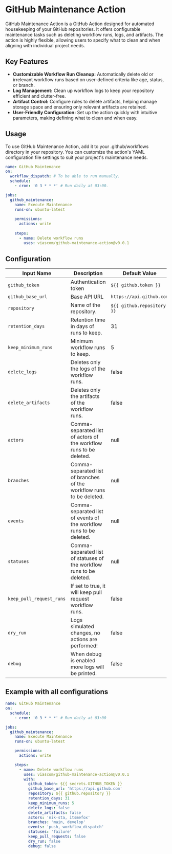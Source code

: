# GitHub Maintenance Action

GitHub Maintenance Action is a GitHub Action designed for automated housekeeping of your GitHub repositories. It offers
configurable maintenance tasks such as deleting workflow runs, logs, and artifacts. The action is highly flexible,
allowing users to specify what to clean and when aligning with individual project needs.

## Key Features

* __Customizable Workflow Run Cleanup:__ Automatically delete old or irrelevant workflow runs based on user-defined criteria like age, status, or branch.
* __Log Management:__ Clean up workflow logs to keep your repository efficient and clutter-free.
* __Artifact Control:__ Configure rules to delete artifacts, helping manage storage space and ensuring only relevant artifacts are retained.
* __User-Friendly Configuration:__ Set up the action quickly with intuitive parameters, making defining what to clean and when easy.

## Usage

To use GitHub Maintenance Action, add it to your .github/workflows directory in your repository. You can customize the
action's YAML configuration file settings to suit your project's maintenance needs.

```yaml
name: GitHub Maintenance
on:
  workflow_dispatch: # To be able to run manually.
  schedule:
    - cron: '0 3 * * *' # Run daily at 03:00.

jobs:
  github_maintenance:
    name: Execute Maintenance
    runs-on: ubuntu-latest
    
    permissions:
      actions: write
      
    steps:
      - name: Delete workflow runs
        uses: viascom/github-maintenance-action@v0.0.1
```

## Configuration

| Input Name               | Description                                                          | Default Value              |
|--------------------------|----------------------------------------------------------------------|----------------------------|
| `github_token`           | Authentication token                                                 | `${{ github.token }}`      |
| `github_base_url`        | Base API URL                                                         | `https://api.github.com`   |
| `repository`             | Name of the repository.                                              | `${{ github.repository }}` |
| `retention_days`         | Retention time in days of runs to keep.                              | 31                         |
| `keep_minimum_runs`      | Minimum workflow runs to keep.                                       | 5                          |
| `delete_logs`            | Deletes only the logs of the workflow runs.                          | false                      |
| `delete_artifacts`       | Deletes only the artifacts of the workflow runs.                     | false                      |
| `actors`                 | Comma-separated list of actors of the workflow runs to be deleted.   | null                       |
| `branches`               | Comma-separated list of branches of the workflow runs to be deleted. | null                       |
| `events`                 | Comma-separated list of events of the workflow runs to be deleted.   | null                       |
| `statuses`               | Comma-separated list of statuses of the workflow runs to be deleted. | null                       |
| `keep_pull_request_runs` | If set to true, it will keep pull request workflow runs.             | false                      |
| `dry_run`                | Logs simulated changes, no actions are performed!                    | false                      |
| `debug`                  | When debug is enabled more logs will be printed.                     | false                      |

## Example with all configurations

```yaml
name: GitHub Maintenance
on:
  schedule:
    - cron: '0 3 * * *' # Run daily at 03:00

jobs:
  github_maintenance:
    name: Execute Maintenance
    runs-on: ubuntu-latest

    permissions:
      actions: write

    steps:
      - name: Delete workflow runs
        uses: viascom/github-maintenance-action@v0.0.1
        with:
          github_token: ${{ secrets.GITHUB_TOKEN }}
          github_base_url: 'https://api.github.com'
          repository: ${{ github.repository }}
          retention_days: 31
          keep_minimum_runs: 5
          delete_logs: false
          delete_artifacts: false
          actors: 'nik-sta, itsmefox'
          branches: 'main, develop'
          events: 'push, workflow_dispatch'
          statuses: 'failure'
          keep_pull_requests: false
          dry_run: false
          debug: false
```